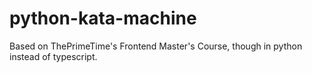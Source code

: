# python-kata-machine
Based on ThePrimeTime's Frontend Master's Course, though in python instead of typescript.

